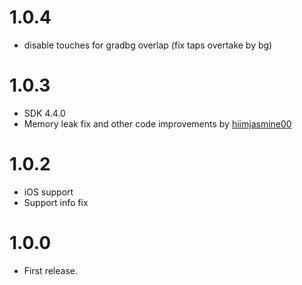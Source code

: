 # 1.0.4
- disable touches for gradbg overlap (fix taps overtake by bg)

# 1.0.3
- SDK 4.4.0
- Memory leak fix and other code improvements by [hiimjasmine00](https://github.com/hiimjasmine00)

# 1.0.2
- iOS support
- Support info fix 

# 1.0.0
- First release. 
